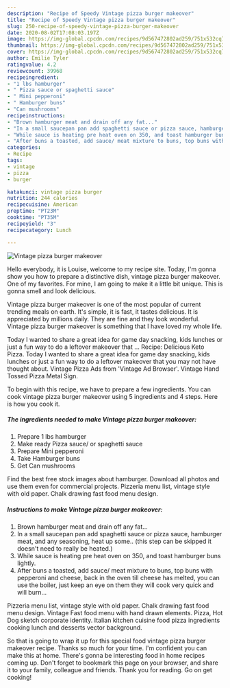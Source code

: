 ```yaml
---
description: "Recipe of Speedy Vintage pizza burger makeover"
title: "Recipe of Speedy Vintage pizza burger makeover"
slug: 250-recipe-of-speedy-vintage-pizza-burger-makeover
date: 2020-08-02T17:08:03.197Z
image: https://img-global.cpcdn.com/recipes/9d567472802ad259/751x532cq70/vintage-pizza-burger-makeover-recipe-main-photo.jpg
thumbnail: https://img-global.cpcdn.com/recipes/9d567472802ad259/751x532cq70/vintage-pizza-burger-makeover-recipe-main-photo.jpg
cover: https://img-global.cpcdn.com/recipes/9d567472802ad259/751x532cq70/vintage-pizza-burger-makeover-recipe-main-photo.jpg
author: Emilie Tyler
ratingvalue: 4.2
reviewcount: 39968
recipeingredient:
- "1 lbs hamburger"
- " Pizza sauce or spaghetti sauce"
- " Mini pepperoni"
- " Hamburger buns"
- "Can mushrooms"
recipeinstructions:
- "Brown hamburger meat and drain off any fat..."
- "In a small saucepan pan add spaghetti sauce or pizza sauce, hamburger meat, and any seasoning, heat up some.. (this step can be skipped it doesn&#39;t need to really be heated.)"
- "While sauce is heating pre heat oven on 350, and toast hamburger buns lightly."
- "After buns a toasted, add sauce/ meat mixture to buns, top buns with pepperoni and cheese, back in the oven till cheese has melted, you can use the boiler, just keep an eye on them they will cook very quick and will burn..."
categories:
- Recipe
tags:
- vintage
- pizza
- burger

katakunci: vintage pizza burger 
nutrition: 244 calories
recipecuisine: American
preptime: "PT23M"
cooktime: "PT35M"
recipeyield: "3"
recipecategory: Lunch

---
```



![Vintage pizza burger makeover](https://img-global.cpcdn.com/recipes/9d567472802ad259/751x532cq70/vintage-pizza-burger-makeover-recipe-main-photo.jpg)

Hello everybody, it is Louise, welcome to my recipe site. Today, I'm gonna show you how to prepare a distinctive dish, vintage pizza burger makeover. One of my favorites. For mine, I am going to make it a little bit unique. This is gonna smell and look delicious.

Vintage pizza burger makeover is one of the most popular of current trending meals on earth. It's simple, it is fast, it tastes delicious. It is appreciated by millions daily. They are fine and they look wonderful. Vintage pizza burger makeover is something that I have loved my whole life.

Today I wanted to share a great idea for game day snacking, kids lunches or just a fun way to do a leftover makeover that … Recipe: Delicious Keto Pizza. Today I wanted to share a great idea for game day snacking, kids lunches or just a fun way to do a leftover makeover that you may not have thought about. Vintage Pizza Ads from &#39;Vintage Ad Browser&#39;. Vintage Hand Tossed Pizza Metal Sign.


To begin with this recipe, we have to prepare a few ingredients. You can cook vintage pizza burger makeover using 5 ingredients and 4 steps. Here is how you cook it.

<!--inarticleads1-->

##### The ingredients needed to make Vintage pizza burger makeover:

1. Prepare 1 lbs hamburger
1. Make ready  Pizza sauce/ or spaghetti sauce
1. Prepare  Mini pepperoni
1. Take  Hamburger buns
1. Get Can mushrooms


Find the best free stock images about hamburger. Download all photos and use them even for commercial projects. Pizzeria menu list, vintage style with old paper. Chalk drawing fast food menu design. 

<!--inarticleads2-->

##### Instructions to make Vintage pizza burger makeover:

1. Brown hamburger meat and drain off any fat...
1. In a small saucepan pan add spaghetti sauce or pizza sauce, hamburger meat, and any seasoning, heat up some.. (this step can be skipped it doesn&#39;t need to really be heated.)
1. While sauce is heating pre heat oven on 350, and toast hamburger buns lightly.
1. After buns a toasted, add sauce/ meat mixture to buns, top buns with pepperoni and cheese, back in the oven till cheese has melted, you can use the boiler, just keep an eye on them they will cook very quick and will burn...


Pizzeria menu list, vintage style with old paper. Chalk drawing fast food menu design. Vintage Fast food menu with hand drawn elements. Pizza, Hot Dog sketch corporate identity. Italian kitchen cuisine food pizza ingredients cooking lunch and desserts vector background. 

So that is going to wrap it up for this special food vintage pizza burger makeover recipe. Thanks so much for your time. I'm confident you can make this at home. There's gonna be interesting food in home recipes coming up. Don't forget to bookmark this page on your browser, and share it to your family, colleague and friends. Thank you for reading. Go on get cooking!
